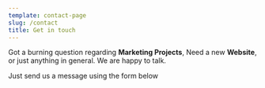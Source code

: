 ```yaml
---
template: contact-page
slug: /contact
title: Get in touch
---
```

Got a burning question regarding **Marketing Projects**, Need a new **Website**, or just anything in general. We are happy to talk.

Just send us a message using the form below
